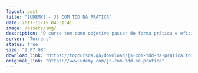 ```yaml
---
layout: post
title: "[UDEMY] - JS COM TDD NA PRÁTICA"
date: 2017-11-15 04:31:41
image: /assets/img/
description: "O curso tem como objetivo passar de forma prática e eficiente como se trabalhar com Javascript para criação de bibliotecas e aplicações voltadas para web. Nós iremos aprender sobre boas práticas, como iniciar uma estrutura básica, como desenvolver com o pensamento voltado a testes e conhecer as mais modernas bibliotecas de teste em Javascript. O curso será desenvolvido em pequenos módulos com vídeos curtos, facilitando assim o aprendizado e o desenvolvimento do aluno, visando sempre uma didática simples, concisa e bastante aplicada a prática de trabalho."
server: "Torrent"
status: true
size: "2.07 GB"
download_link: "https://topcursos.ga/download/js-com-tdd-na-pratica.torrent"
original_link: "https://www.udemy.com/js-com-tdd-na-pratica"
---
```

